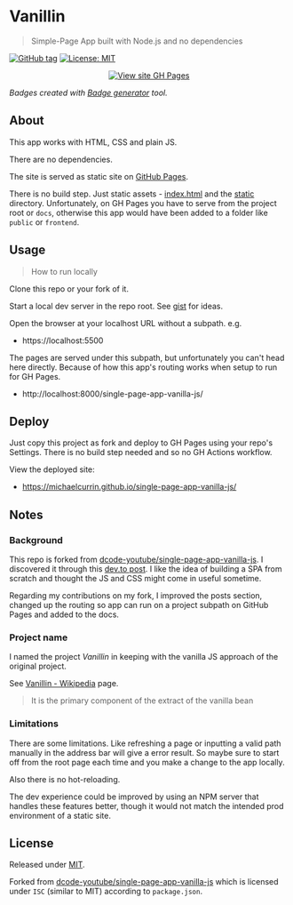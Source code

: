 # Vanillin
> Simple-Page App built with Node.js and no dependencies

[![GitHub tag](https://img.shields.io/github/tag/MichaelCurrin/single-page-app-vanilla-js)](https://github.com/MichaelCurrin/single-page-app-vanilla-js/tags/?include_prereleases&sort=semver)
[![License: MIT](https://img.shields.io/badge/License-MIT-blue)](#license)

<div align="center">

[![View site GH Pages](https://img.shields.io/badge/View_site-GH_Pages-green?style=for-the-badge)](https://michaelcurrin.github.io/single-page-app-vanilla-js/)

</div>

_Badges created with [Badge generator](https://michaelcurrin.github.io/badge-generator/badge-generator) tool._


## About

This app works with HTML, CSS and plain JS.

There are no dependencies.

The site is served as static site on [GitHub Pages](https://pages.github.com/).

There is no build step. Just static assets - [index.html](/index.html) and the [static](/static/) directory. Unfortunately, on GH Pages you have to serve from the project root or `docs`, otherwise this app would have been added to a folder like `public` or `frontend`.


## Usage
> How to run locally

Clone this repo or your fork of it.

Start a local dev server in the repo root. See [gist](https://gist.github.com/MichaelCurrin/1a6116a4e0918c8468dc7e1a701a5f95) for ideas.

Open the browser at your localhost URL without a subpath. e.g.

- https://localhost:5500

The pages are served under this subpath, but unfortunately you can't head here directly. Because of how this app's routing works when setup to run for GH Pages.

- http://localhost:8000/single-page-app-vanilla-js/


## Deploy

Just copy this project as fork and deploy to GH Pages using your repo's Settings. There is no build step needed and so no GH Actions workflow.

View the deployed site:

- https://michaelcurrin.github.io/single-page-app-vanilla-js/


## Notes


### Background

This repo is forked from [dcode-youtube/single-page-app-vanilla-js](https://github.com/dcode-youtube/single-page-app-vanilla-js). I discovered it through this [dev.to post](https://dev.to/dcodeyt/building-a-single-page-app-without-frameworks-hl9). I like the idea of building a SPA from scratch and thought the JS and CSS might come in useful sometime.

Regarding my contributions on my fork, I improved the posts section, changed up the routing so app can run on a project subpath on GitHub Pages and added to the docs.

### Project name

I named the project _Vanillin_ in keeping with the vanilla JS approach of the original project.

See [Vanillin - Wikipedia](https://en.wikipedia.org/wiki/Vanillin) page.

> It is the primary component of the extract of the vanilla bean

### Limitations

There are some limitations. Like refreshing a page or inputting a valid path manually in the address bar will give a error result. So maybe sure to start off from the root page each time and you make a change to the app locally.

Also there is no hot-reloading.

The dev experience could be improved by using an NPM server that handles these features better, though it would not match the intended prod environment of a static site.


## License

Released under [MIT](/LICENSE).

Forked from [dcode-youtube/single-page-app-vanilla-js](https://github.com/dcode-youtube/single-page-app-vanilla-js) which is licensed under `ISC` (similar to MIT) according to `package.json`.
